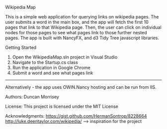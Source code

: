 Wikipedia Map

This is a simple web application for querying links on wikipedia pages. The user submits a word in the main box, and the app will fetch the first 10 pages that link to that Wikipedia page. Then, the user can click on individual nodes for those pages to see what pages link to those further nested pages. The app is built with NancyFX, and d3 Tidy Tree javascript libraries. 

Getting Started

1) Open the WikipediaMap.sln project in Visual Studio
2) Navigate to the Startup.cs class
3) Run the application in Google Chrome
4) Submit a word and see what pages link

----
Alternatively - the app uses OWIN.Nancy hosting and can be run from IIS.

Authors:
Duncan Morrisey

License:
This project is licensed under the MIT License

Acknowledgments:
https://gist.github.com/HermanSontrop/8228664
http://luke.deentaylor.com/wikipedia/ --> inspiration for the project